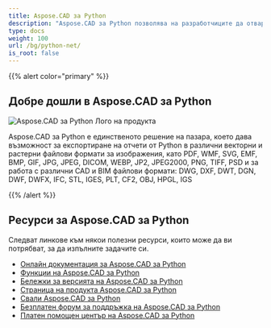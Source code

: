 ```yaml
---
title: Aspose.CAD за Python
description: "Aspose.CAD за Python позволява на разработчиците да отварят, четат и обработват AutoCAD DWG, DXF, DWT и други CAD и BIM файлови формати, като: DGN, DWF, DWFX, IFC, STL, IGES, PLT, CF2, OBJ, HPGL, IGS."
type: docs
weight: 100
url: /bg/python-net/
is_root: false
---
```


{{% alert color="primary" %}}

## **Добре дошли в Aspose.CAD за Python**

![Aspose.CAD за Python Лого на продукта](/_assets/home_4.png)

Aspose.CAD за Python е единственото решение на пазара, което дава възможност за експортиране на отчети от Python в различни векторни и растерни файлови формати за изображения, като PDF, WMF, SVG, EMF, BMP, GIF, JPG, JPEG, DICOM, WEBP, JP2, JPEG2000, PNG, TIFF, PSD и за работа с различни CAD и BIM файлови формати: DWG, DXF, DWT, DGN, DWF, DWFX, IFC, STL, IGES, PLT, CF2, OBJ, HPGL, IGS

{{% /alert %}}

## **Ресурси за Aspose.CAD за Python**

Следват линкове към някои полезни ресурси, които може да ви потрябват, за да изпълните задачите си.

- [Онлайн документация за Aspose.CAD за Python](/bg/cad/python-net/)
- [Функции на Aspose.CAD за Python](/bg/cad/python-net/features-overview/)
- [Бележки за версията на Aspose.CAD за Python](https://releases.aspose.com/cad/python-net/release-notes/)
- [Страница на продукта Aspose.CAD за Python](https://products.aspose.com/cad/python-net/)
- [Свали Aspose.CAD за Python](https://downloads.aspose.com/cad/python-net)
- [Безплатен форум за поддръжка на Aspose.CAD за Python](https://forum.aspose.com/c/cad/19)
- [Платен помощен център на Aspose.CAD за Python](https://helpdesk.aspose.com/)
